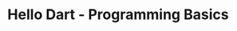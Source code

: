 ---
layout: redirect
title: "Hello Dart - Programming Basics"
slug: hello-dart
redirect: /library/hello-dart/de/
published: true
---